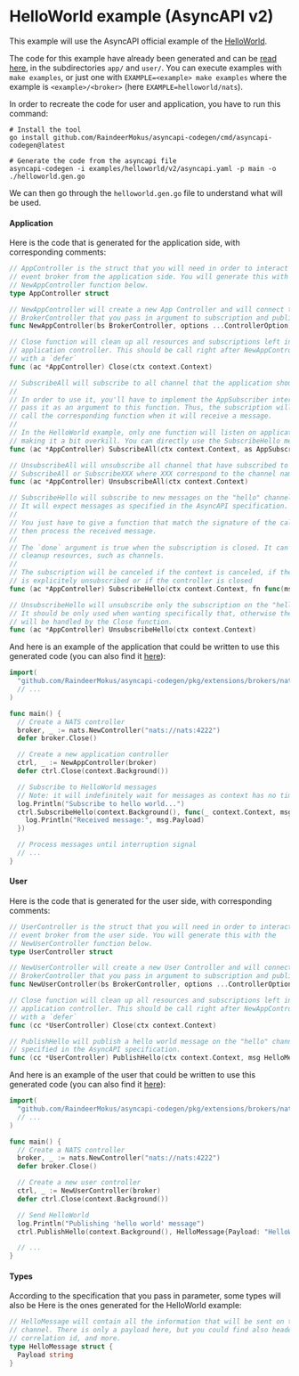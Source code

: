 # HelloWorld example (AsyncAPI v2)

This example will use the AsyncAPI official example of the
[HelloWorld](https://www.asyncapi.com/docs/tutorials/getting-started/hello-world).

The code for this example have already been generated and can be
[read here](./examples/helloworld/v2), in the subdirectories `app/`
and `user/`. You can execute examples with `make examples`, or just one with
`EXAMPLE=<example> make examples` where the example is `<example>/<broker>`
(here `EXAMPLE=helloworld/nats`).

In order to recreate the code for user and application, you have to run this command:

```shell
# Install the tool
go install github.com/RaindeerMokus/asyncapi-codegen/cmd/asyncapi-codegen@latest

# Generate the code from the asyncapi file
asyncapi-codegen -i examples/helloworld/v2/asyncapi.yaml -p main -o ./helloworld.gen.go
```

We can then go through the `helloworld.gen.go` file to understand what will be used.

#### Application

Here is the code that is generated for the application side, with corresponding
comments:

```go
// AppController is the struct that you will need in order to interact with the
// event broker from the application side. You will generate this with the
// NewAppController function below.
type AppController struct

// NewAppController will create a new App Controller and will connect the
// BrokerController that you pass in argument to subscription and publication method.
func NewAppController(bs BrokerController, options ...ControllerOption) *AppController

// Close function will clean up all resources and subscriptions left in the
// application controller. This should be call right after NewAppController
// with a `defer`
func (ac *AppController) Close(ctx context.Context)

// SubscribeAll will subscribe to all channel that the application should listen to.
//
// In order to use it, you'll have to implement the AppSubscriber interface and
// pass it as an argument to this function. Thus, the subscription will automatically
// call the corresponding function when it will receive a message.
//
// In the HelloWorld example, only one function will listen on application side,
// making it a bit overkill. You can directly use the SubscribeHello method.
func (ac *AppController) SubscribeAll(ctx context.Context, as AppSubscriber) error

// UnsubscribeAll will unsubscribe all channel that have subscribed to through
// SubscribeAll or SubscribeXXX where XXX correspond to the channel name.
func (ac *AppController) UnsubscribeAll(ctx context.Context)

// SubscribeHello will subscribe to new messages on the "hello" channel.
// It will expect messages as specified in the AsyncAPI specification.
//
// You just have to give a function that match the signature of the callback and
// then process the received message.
//
// The `done` argument is true when the subscription is closed. It can be used to
// cleanup resources, such as channels.
//
// The subscription will be canceled if the context is canceled, if the subscription
// is explicitely unsubscribed or if the controller is closed
func (ac *AppController) SubscribeHello(ctx context.Context, fn func(msg HelloMessage)) error

// UnsubscribeHello will unsubscribe only the subscription on the "hello" channel.
// It should be only used when wanting specifically that, otherwise the clean up
// will be handled by the Close function.
func (ac *AppController) UnsubscribeHello(ctx context.Context)
```

And here is an example of the application that could be written to use this generated
code (you can also find it [here](./examples/helloworld/v2)):

```go
import(
  "github.com/RaindeerMokus/asyncapi-codegen/pkg/extensions/brokers/nats"
  // ...
)

func main() {
  // Create a NATS controller
  broker, _ := nats.NewController("nats://nats:4222")
  defer broker.Close()

  // Create a new application controller
  ctrl, _ := NewAppController(broker)
  defer ctrl.Close(context.Background())

  // Subscribe to HelloWorld messages
  // Note: it will indefinitely wait for messages as context has no timeout
  log.Println("Subscribe to hello world...")
  ctrl.SubscribeHello(context.Background(), func(_ context.Context, msg HelloMessage) {
    log.Println("Received message:", msg.Payload)
  })

  // Process messages until interruption signal
  // ...
}
```

#### User

Here is the code that is generated for the user side, with corresponding
comments:

```go
// UserController is the struct that you will need in order to interact with the
// event broker from the user side. You will generate this with the
// NewUserController function below.
type UserController struct

// NewUserController will create a new User Controller and will connect the
// BrokerController that you pass in argument to subscription and publication method.
func NewUserController(bs BrokerController, options ...ControllerOption) *UserController

// Close function will clean up all resources and subscriptions left in the
// application controller. This should be call right after NewAppController
// with a `defer`
func (cc *UserController) Close(ctx context.Context)

// PublishHello will publish a hello world message on the "hello" channel as
// specified in the AsyncAPI specification.
func (cc *UserController) PublishHello(ctx context.Context, msg HelloMessage) error
```

And here is an example of the user that could be written to use this generated
code (you can also find it [here](./examples/helloworld/v2)):

```go
import(
  "github.com/RaindeerMokus/asyncapi-codegen/pkg/extensions/brokers/nats"
  // ...
)

func main() {
  // Create a NATS controller
  broker, _ := nats.NewController("nats://nats:4222")
  defer broker.Close()

  // Create a new user controller
  ctrl, _ := NewUserController(broker)
  defer ctrl.Close(context.Background())

  // Send HelloWorld
  log.Println("Publishing 'hello world' message")
  ctrl.PublishHello(context.Background(), HelloMessage{Payload: "HelloWorld!"})

  // ...
}
```

#### Types

According to the specification that you pass in parameter, some types will also
be  Here is the ones generated for the HelloWorld example:

```go
// HelloMessage will contain all the information that will be sent on the 'hello'
// channel. There is only a payload here, but you could find also headers,
// correlation id, and more.
type HelloMessage struct {
  Payload string
}
```